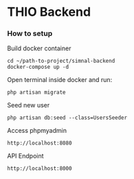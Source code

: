 # THIO Backend

### How to setup

Build docker container

```
cd ~/path-to-project/simnal-backend
docker-compose up -d
```

Open terminal inside docker and run:

```
php artisan migrate
```

Seed new user

```
php artisan db:seed --class=UsersSeeder
```

Access phpmyadmin

```
http://localhost:8080
```

API Endpoint

```
http://localhost:8000
```
